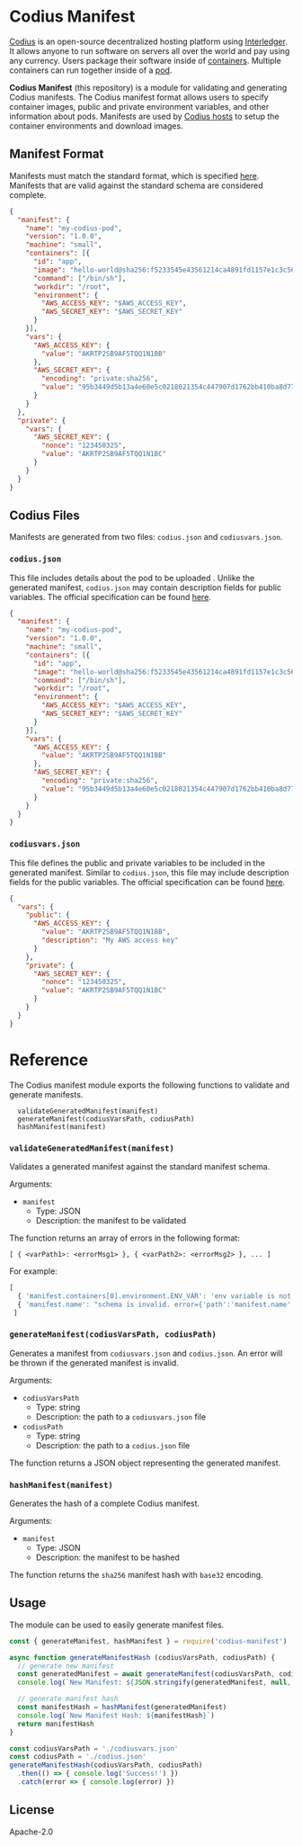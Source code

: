 # Codius Manifest

[Codius](https://codius.org) is an open-source decentralized hosting platform using [Interledger](https://interledger.org). It allows anyone to run software on servers all over the world and pay using any currency. Users package their software inside of [containers](https://www.docker.com/what-container). Multiple containers can run together inside of a [pod](https://kubernetes.io/docs/concepts/workloads/pods/pod/).

**Codius Manifest** (this repository) is a module for validating and generating Codius manifests.
The Codius manifest format allows users to specify container images, public and
private environment variables, and other information about pods. Manifests are used
by [Codius hosts](https://github.com/codius/codiusd) to setup the container environments and download images.

## Manifest Format
Manifests must match the standard format, which is specified [here](https://github.com/codius/manifest/blob/master/src/schemas/GeneratedManifestSpec.json).
Manifests that are valid against the standard schema are considered complete.
```json
{
  "manifest": {
    "name": "my-codius-pod",
    "version": "1.0.0",
    "machine": "small",
    "containers": [{
      "id": "app",
      "image": "hello-world@sha256:f5233545e43561214ca4891fd1157e1c3c563316ed8e237750d59bde73361e77",
      "command": ["/bin/sh"],
      "workdir": "/root",
      "environment": {
        "AWS_ACCESS_KEY": "$AWS_ACCESS_KEY",
        "AWS_SECRET_KEY": "$AWS_SECRET_KEY"
      }
    }],
    "vars": {
      "AWS_ACCESS_KEY": {
        "value": "AKRTP2SB9AF5TQQ1N1BB"
      },
      "AWS_SECRET_KEY": {
        "encoding": "private:sha256",
        "value": "95b3449d5b13a4e60e5c0218021354c447907d1762bb410ba8d776bfaa1a3faf"
      }
    }
  },
  "private": {
    "vars": {
      "AWS_SECRET_KEY": {
        "nonce": "123450325",
        "value": "AKRTP2SB9AF5TQQ1N1BC"
      }
    }
  }
}
```

## Codius Files
Manifests are generated from two files: `codius.json` and `codiusvars.json`.
### `codius.json`
This file includes details about the pod to be uploaded . Unlike the generated manifest, `codius.json`
may contain description fields for public variables. The official specification can be found
[here](https://github.com/codius/manifest/blob/master/src/schemas/CodiusSpec.json).
```json
{
  "manifest": {
    "name": "my-codius-pod",
    "version": "1.0.0",
    "machine": "small",
    "containers": [{
      "id": "app",
      "image": "hello-world@sha256:f5233545e43561214ca4891fd1157e1c3c563316ed8e237750d59bde73361e77",
      "command": ["/bin/sh"],
      "workdir": "/root",
      "environment": {
        "AWS_ACCESS_KEY": "$AWS_ACCESS_KEY",
        "AWS_SECRET_KEY": "$AWS_SECRET_KEY"
      }
    }],
    "vars": {
      "AWS_ACCESS_KEY": {
        "value": "AKRTP2SB9AF5TQQ1N1BB"
      },
      "AWS_SECRET_KEY": {
        "encoding": "private:sha256",
        "value": "95b3449d5b13a4e60e5c0218021354c447907d1762bb410ba8d776bfaa1a3faf"
      }
    }
  }
}
```

### `codiusvars.json`
This file defines the public and private variables to be included in the
generated manifest. Similar to `codius.json`, this file may include description
fields for the public variables. The official specification can be found
[here](https://github.com/codius/manifest/blob/master/src/schemas/CodiusVarsSpec.json).
```json
{
  "vars": {
    "public": {
      "AWS_ACCESS_KEY": {
        "value": "AKRTP2SB9AF5TQQ1N1BB",
        "description": "My AWS access key"
      }
    },
    "private": {
      "AWS_SECRET_KEY": {
        "nonce": "123450325",
        "value": "AKRTP2SB9AF5TQQ1N1BC"
      }
    }
  }
}
```
# Reference
The Codius manifest module exports the following functions to validate and generate manifests.
```
  validateGeneratedManifest(manifest)
  generateManifest(codiusVarsPath, codiusPath)
  hashManifest(manifest)
 ```

### `validateGeneratedManifest(manifest)`
Validates a generated manifest against the standard manifest schema.

Arguments:
* `manifest`
  * Type: JSON
  * Description: the manifest to be validated

The function returns an array of errors in the following format:

`[ { <varPath1>: <errorMsg1> }, { <varPath2>: <errorMsg2> }, ... ]`

For example:
```js
[
  { 'manifest.containers[0].environment.ENV_VAR': 'env variable is not defined within manifest.vars.' },
  { 'manifest.name': "schema is invalid. error={'path':'manifest.name','keyword':'required'}" }
 ]
```

### `generateManifest(codiusVarsPath, codiusPath)`
Generates a manifest from `codiusvars.json` and `codius.json`. An error will be
thrown if the generated manifest is invalid.

Arguments:
* `codiusVarsPath`
  * Type: string
  * Description: the path to a `codiusvars.json` file
* `codiusPath`
  * Type: string
  * Description: the path to a `codius.json` file

The function returns a JSON object representing the generated manifest.

### `hashManifest(manifest)`
Generates the hash of a complete Codius manifest.

Arguments:
* `manifest`
  * Type: JSON
  * Description: the manifest to be hashed

The function returns the `sha256` manifest hash with `base32` encoding.

## Usage
The module can be used to easily generate manifest files.
```js
const { generateManifest, hashManifest } = require('codius-manifest')

async function generateManifestHash (codiusVarsPath, codiusPath) {
  // generate new manifest
  const generatedManifest = await generateManifest(codiusVarsPath, codiusPath)
  console.log(`New Manifest: ${JSON.stringify(generatedManifest, null, 2)}`)

  // generate manifest hash
  const manifestHash = hashManifest(generatedManifest)
  console.log(`New Manifest Hash: ${manifestHash}`)
  return manifestHash
}

const codiusVarsPath = './codiusvars.json'
const codiusPath = './codius.json'
generateManifestHash(codiusVarsPath, codiusPath)
  .then(() => { console.log('Success!') })
  .catch(error => { console.log(error) })
```

## License

Apache-2.0
